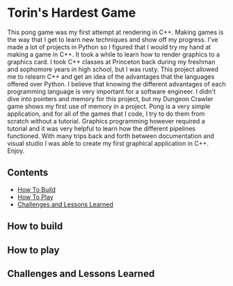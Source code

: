 # Torin's Hardest Game
   This pong game was my first attempt at rendering in C++. Making games is the way that I get to learn new techniques and show off my progress. I've made a lot of projects in Python so I figured that I would try my hand at making a game in C++. It took a while to learn how to render graphics to a graphics card. I took C++ classes at Princeton back during my freshman and sophomore years in high school, but I was rusty. This project allowed me to relearn C++ and get an idea of the advantages that the languages offered over Python. I believe that knowing the different advantages of each programming language is very important for a software engineer. I didn't dive into pointers and memory for this project, but my Dungeon Crawler game shows my first use of memory in a project. Pong is a very simple application, and for all of the games that I code, I try to do them from scratch without a tutorial. Graphics programming however required a tutorial and it was very helpful to learn how the different pipelines functioned. With many trips back and forth between documentation and visual studio I was able to create my first graphical application in C++. Enjoy.

## Contents
   - [How To Build](#how-to-build)
   - [How To Play](#how-to-play)
   - [Challenges and Lessons Learned](#challenges-and-lessons-learned)

## How to build


## How to play


## Challenges and Lessons Learned
